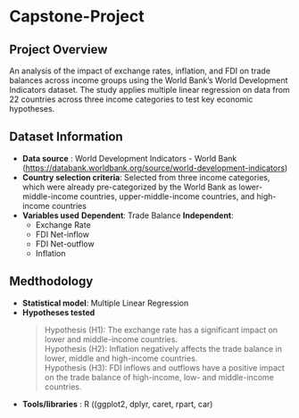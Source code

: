 # Capstone-Project

## Project Overview
An analysis of the impact of exchange rates, inflation, and FDI on trade balances across income groups using the World Bank’s World Development Indicators dataset. The study applies multiple linear regression on data from 22 countries across three income categories to test key economic hypotheses.

## Dataset Information
- **Data source** : World Development Indicators - World Bank (https://databank.worldbank.org/source/world-development-indicators)
- **Country selection criteria**: Selected from three income categories, which were already pre-categorized by the World Bank as lower-middle-income countries, upper-middle-income countries, and high-income countries
- **Variables used**
  **Dependent**: Trade Balance
  **Independent**:
    - Exchange Rate
    - FDI Net-inflow
    - FDI Net-outflow
    - Inflation

## Medthodology
- **Statistical model**: Multiple Linear Regression
- **Hypotheses tested**
  > Hypothesis (H1): The exchange rate has a significant impact on lower and middle-income countries.</br>
  > Hypothesis (H2): Inflation negatively affects the trade balance in lower, middle and high-income countries.</br>
  > Hypothesis (H3): FDI inflows and outflows have a positive impact on the trade balance of high-income, low- and middle-income countries.</br>
- **Tools/libraries** : R ((ggplot2, dplyr, caret, rpart, car)
